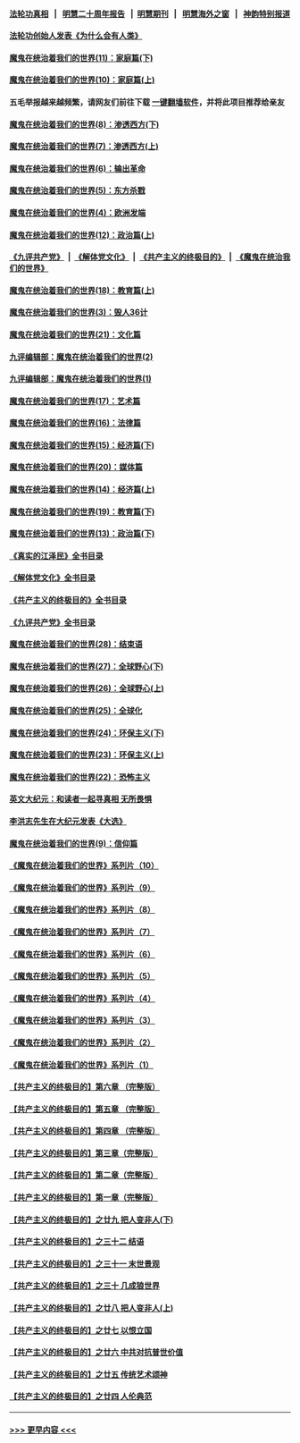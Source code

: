 #### [法轮功真相](https://github.com/gfw-breaker/truth/blob/master/README.md?t=0) &nbsp;&nbsp;|&nbsp;&nbsp; [明慧二十周年报告](https://github.com/gfw-breaker/mh-reports/blob/master/README.md?t=0) &nbsp;&nbsp;|&nbsp;&nbsp;[明慧期刊](https://github.com/gfw-breaker/mh-qikan) &nbsp;&nbsp;|&nbsp;&nbsp; [明慧海外之窗](https://github.com/gfw-breaker/mh-news/blob/master/README.md?t=0) &nbsp;&nbsp;|&nbsp;&nbsp; [神韵特别报道](https://github.com/gfw-breaker/mh-news/blob/master/shenyun.md?t=0)
#### [法轮功创始人发表《为什么会有人类》](../pages/nsc422/n13912117.md?t=02172144) 
#### [魔鬼在统治着我们的世界(11)：家庭篇(下)](../pages/nsc422/n10440961.md?t=02172144) 
#### [魔鬼在统治着我们的世界(10)：家庭篇(上)](../pages/nsc422/n10435448.md?t=02172144) 
#### 五毛举报越来越频繁，请网友们前往下载 [一键翻墙软件](https://github.com/gfw-breaker/ssr-accounts)，并将此项目推荐给亲友
#### [魔鬼在统治着我们的世界(8)：渗透西方(下)](../pages/nsc422/n10429603.md?t=02172144) 
#### [魔鬼在统治着我们的世界(7)：渗透西方(上)](../pages/nsc422/n10426013.md?t=02172144) 
#### [魔鬼在统治着我们的世界(6)：输出革命](../pages/nsc422/n10421536.md?t=02172144) 
#### [魔鬼在统治着我们的世界(5)：东方杀戮](../pages/nsc422/n10417707.md?t=02172144) 
#### [魔鬼在统治着我们的世界(4)：欧洲发端](../pages/nsc422/n10414890.md?t=02172144) 
#### [魔鬼在统治着我们的世界(12)：政治篇(上)](../pages/nsc422/n10444576.md?t=02172144) 
#### [《九评共产党》](https://github.com/begood0513/9ping.md/blob/master/README.md) &nbsp;|&nbsp; [《解体党文化》](../../../../jtdwh.md/blob/master/README.md)  &nbsp;|&nbsp; [《共产主义的终极目的》](../../../../gczydzjmd.md/blob/master/README.md) &nbsp;|&nbsp; [《魔鬼在统治我们的世界》](../../../../mgztzwmdsj.md/blob/master/README.md) 
#### [魔鬼在统治着我们的世界(18)：教育篇(上)](../pages/nsc422/n10526970.md?t=02172144) 
#### [魔鬼在统治着我们的世界(3)：毁人36计](../pages/nsc422/n10411583.md?t=02172144) 
#### [魔鬼在统治着我们的世界(21)：文化篇](../pages/nsc422/n10597706.md?t=02172144) 
#### [九评编辑部：魔鬼在统治着我们的世界(2)](../pages/nsc422/n10410036.md?t=02172144) 
#### [九评编辑部：魔鬼在统治着我们的世界(1)](../pages/nsc422/n10406825.md?t=02172144) 
#### [魔鬼在统治着我们的世界(17)：艺术篇](../pages/nsc422/n10499093.md?t=02172144) 
#### [魔鬼在统治着我们的世界(16)：法律篇](../pages/nsc422/n10485969.md?t=02172144) 
#### [魔鬼在统治着我们的世界(15)：经济篇(下)](../pages/nsc422/n10469975.md?t=02172144) 
#### [魔鬼在统治着我们的世界(20)：媒体篇](../pages/nsc422/n10586579.md?t=02172144) 
#### [魔鬼在统治着我们的世界(14)：经济篇(上)](../pages/nsc422/n10457370.md?t=02172144) 
#### [魔鬼在统治着我们的世界(19)：教育篇(下)](../pages/nsc422/n10564808.md?t=02172144) 
#### [魔鬼在统治着我们的世界(13)：政治篇(下)](../pages/nsc422/n10448270.md?t=02172144) 
#### [《真实的江泽民》全书目录](../pages/nsc422/n13721399.md?t=02172144) 
#### [《解体党文化》全书目录](../pages/nsc422/n13721157.md?t=02172144) 
#### [《共产主义的终极目的》全书目录](../pages/nsc422/n13721048.md?t=02172144) 
#### [《九评共产党》全书目录](../pages/nsc422/n13708085.md?t=02172144) 
#### [魔鬼在统治着我们的世界(28)：结束语](../pages/nsc422/n10936246.md?t=02172144) 
#### [魔鬼在统治着我们的世界(27)：全球野心(下)](../pages/nsc422/n10928319.md?t=02172144) 
#### [魔鬼在统治着我们的世界(26)：全球野心(上)](../pages/nsc422/n10900318.md?t=02172144) 
#### [魔鬼在统治着我们的世界(25)：全球化](../pages/nsc422/n10788205.md?t=02172144) 
#### [魔鬼在统治着我们的世界(24)：环保主义(下)](../pages/nsc422/n10695307.md?t=02172144) 
#### [魔鬼在统治着我们的世界(23)：环保主义(上)](../pages/nsc422/n10688613.md?t=02172144) 
#### [魔鬼在统治着我们的世界(22)：恐怖主义](../pages/nsc422/n10614727.md?t=02172144) 
#### [英文大纪元：和读者一起寻真相 无所畏惧](../pages/nsc422/n12542027.md?t=02172144) 
#### [李洪志先生在大纪元发表《大选》](../pages/nsc422/n12534746.md?t=02172144) 
#### [魔鬼在统治着我们的世界(9)：信仰篇](../pages/nsc422/n10432159.md?t=02172144) 
#### [《魔鬼在统治着我们的世界》系列片（10）](../pages/nsc422/n12292670.md?t=02172144) 
#### [《魔鬼在统治着我们的世界》系列片（9）](../pages/nsc422/n12290859.md?t=02172144) 
#### [《魔鬼在统治着我们的世界》系列片（8）](../pages/nsc422/n12287445.md?t=02172144) 
#### [《魔鬼在统治着我们的世界》系列片（7）](../pages/nsc422/n12283425.md?t=02172144) 
#### [《魔鬼在统治着我们的世界》系列片（6）](../pages/nsc422/n12282314.md?t=02172144) 
#### [《魔鬼在统治着我们的世界》系列片（5）](../pages/nsc422/n12281419.md?t=02172144) 
#### [《魔鬼在统治着我们的世界》系列片（4）](../pages/nsc422/n12274024.md?t=02172144) 
#### [《魔鬼在统治着我们的世界》系列片（3）](../pages/nsc422/n12271322.md?t=02172144) 
#### [《魔鬼在统治着我们的世界》系列片（2）](../pages/nsc422/n12269049.md?t=02172144) 
#### [《魔鬼在统治着我们的世界》系列片（1）](../pages/nsc422/n12267575.md?t=02172144) 
#### [【共产主义的终极目的】第六章 （完整版）](../pages/nsc422/n11428913.md?t=02172144) 
#### [【共产主义的终极目的】第五章 （完整版）](../pages/nsc422/n11428912.md?t=02172144) 
#### [【共产主义的终极目的】第四章 （完整版）](../pages/nsc422/n11428907.md?t=02172144) 
#### [【共产主义的终极目的】第三章（完整版）](../pages/nsc422/n11428848.md?t=02172144) 
#### [【共产主义的终极目的】第二章（完整版）](../pages/nsc422/n11428831.md?t=02172144) 
#### [【共产主义的终极目的】第一章（完整版）](../pages/nsc422/n11417651.md?t=02172144) 
#### [【共产主义的终极目的】之廿九 把人变非人(下)](../pages/nsc422/n11344140.md?t=02172144) 
#### [【共产主义的终极目的】之三十二 结语](../pages/nsc422/n11360535.md?t=02172144) 
#### [【共产主义的终极目的】之三十一 末世景观](../pages/nsc422/n11351129.md?t=02172144) 
#### [【共产主义的终极目的】之三十 几成狼世界](../pages/nsc422/n11348280.md?t=02172144) 
#### [【共产主义的终极目的】之廿八 把人变非人(上)](../pages/nsc422/n11340492.md?t=02172144) 
#### [【共产主义的终极目的】之廿七 以恨立国](../pages/nsc422/n11336944.md?t=02172144) 
#### [【共产主义的终极目的】之廿六 中共对抗普世价值](../pages/nsc422/n11324785.md?t=02172144) 
#### [【共产主义的终极目的】之廿五 传统艺术颂神](../pages/nsc422/n11296396.md?t=02172144) 
#### [【共产主义的终极目的】之廿四 人伦典范](../pages/nsc422/n11296397.md?t=02172144) 

----
#### [ >>> 更早内容 <<< ](../indexes/nsc422-earlier.md)
